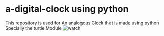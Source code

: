 # a-digital-clock using python

This repository is used for An analogous Clock that is made using python Specially the turtle Module
![watch](https://github.com/HenokMekuanint/a-digital-clock/issues/1#issue-1279741715)
